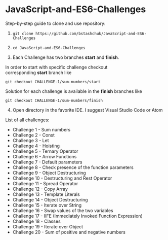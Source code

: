 # JavaScript-and-ES6-Challenges


Step-by-step guide to clone and use repository:

1. `git clone https://github.com/bstashchuk/JavaScript-and-ES6-Challenges`

2. `cd JavaScript-and-ES6-Challenges`

3. Each Challenge has two branches **start** and **finish**.

In order to start with specific challenge checkout corresponding **start** branch like

`git checkout CHALLENGE-1/sum-numbers/start`

Solution for each challenge is available in the **finish** branches like

`git checkout CHALLENGE-1/sum-numbers/finish`

4. Open directory in the favorite IDE. I suggest Visual Studio Code or Atom


List of all challenges:

- Challenge 1 - Sum numbers
- Challenge 2 - Const
- Challenge 3 - Let
- Challenge 4 - Hoisting
- Challenge 5 - Ternary Operator
- Challenge 6 - Arrow Functions
- Challenge 7 - Default parameters
- Challenge 8 - Check presence of the function parameters
- Challenge 9 - Object Destructuring
- Challenge 10 - Destructuring and Rest Operator
- Challenge 11 - Spread Operator
- Challenge 12 - Copy Array
- Challenge 13 - Template Literals
- Challenge 14 - Object Destructuring
- Challenge 15 - Iterate over String
- Challenge 16 - Swap values of the two variables
- Challenge 17 - IIFE (Immediately Invoked Function Expression)
- Challenge 18 - Classes
- Challenge 19 - Iterate over Object
- Challenge 20 - Sum of positive and negative numbers
